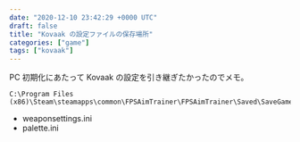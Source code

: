 ```yaml
---
date: "2020-12-10 23:42:29 +0000 UTC"
draft: false
title: "Kovaak の設定ファイルの保存場所"
categories: ["game"]
tags: ["kovaak"]
---
```


PC 初期化にあたって Kovaak の設定を引き継ぎたかったのでメモ｡

```
C:\Program Files (x86)\Steam\steamapps\common\FPSAimTrainer\FPSAimTrainer\Saved\SaveGames
```

- weaponsettings.ini
- palette.ini
